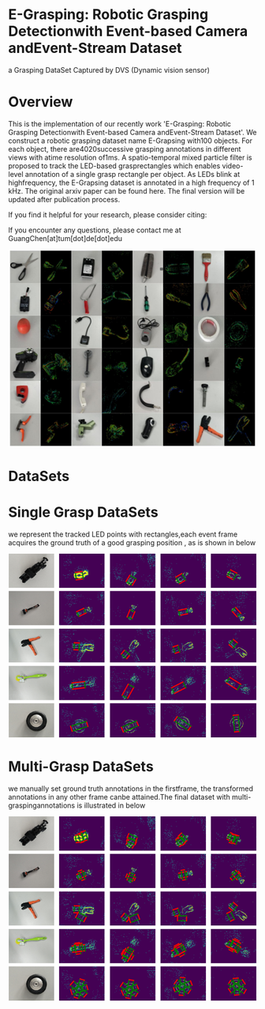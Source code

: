 # E-Grasping: Robotic Grasping Detectionwith Event-based Camera andEvent-Stream Dataset
a Grasping DataSet Captured by DVS (Dynamic vision sensor)

# Overview
This is the implementation of our recently work 'E-Grasping: Robotic Grasping Detectionwith Event-based Camera andEvent-Stream Dataset'. 
We construct a robotic grasping dataset name E-Grapsing with100  objects.  For  each  object,  there  are4020successive  grasping  annotations  in  different  views  with  atime resolution of1ms. A spatio-temporal mixed particle filter is proposed to track the LED-based grasprectangles which enables video-level annotation of a single grasp rectangle per object. As LEDs blink at highfrequency, the E-Grapsing dataset is annotated in a high frequency of 1 kHz. The original arxiv paper can be found here. The final version will be updated after publication process.

If you find it helpful for your research, please consider citing:

If you encounter any questions, please contact me at GuangChen[at]tum[dot]de[dot]edu


![image](https://github.com/HuCaoFighting/DVS-GraspingDataSet/blob/master/images/sampleeventrgb.jpg)
# DataSets
# Single Grasp DataSets
we represent the tracked LED points with rectangles,each event frame acquires the ground truth of a good grasping position , as is shown in below


![image](https://github.com/HuCaoFighting/DVS-GraspingDataSet/blob/master/images/single_posi.png)

# Multi-Grasp DataSets
  we  manually  set  ground  truth  annotations  in  the  firstframe,  the  transformed  annotations  in  any  other  frame  canbe attained.The final dataset with multi-graspingannotations is illustrated in below
  
  
 ![image](https://github.com/HuCaoFighting/DVS-GraspingDataSet/blob/master/images/multi_posi.png)
